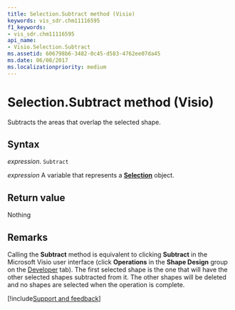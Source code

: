 ```yaml
---
title: Selection.Subtract method (Visio)
keywords: vis_sdr.chm11116595
f1_keywords:
- vis_sdr.chm11116595
api_name:
- Visio.Selection.Subtract
ms.assetid: 606798b6-3482-0c45-d583-4762ee07da45
ms.date: 06/08/2017
ms.localizationpriority: medium
---
```



# Selection.Subtract method (Visio)

Subtracts the areas that overlap the selected shape.


## Syntax

_expression_. `Subtract`

_expression_ A variable that represents a **[Selection](Visio.Selection.md)** object.


## Return value

Nothing


## Remarks

Calling the **Subtract** method is equivalent to clicking **Subtract** in the Microsoft Visio user interface (click **Operations** in the **Shape Design** group on the [Developer](../visio/How-to/run-visio-in-developer-mode.md) tab). The first selected shape is the one that will have the other selected shapes subtracted from it. The other shapes will be deleted and no shapes are selected when the operation is complete.

[!include[Support and feedback](~/includes/feedback-boilerplate.md)]